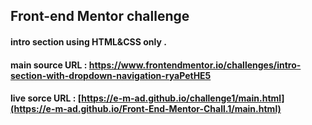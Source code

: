 ## Front-end Mentor challenge 
#### intro section using HTML&CSS only .
#### main source URL : https://www.frontendmentor.io/challenges/intro-section-with-dropdown-navigation-ryaPetHE5
#### live sorce URL : [https://e-m-ad.github.io/challenge1/main.html](https://e-m-ad.github.io/Front-End-Mentor-Chall.1/main.html) 
